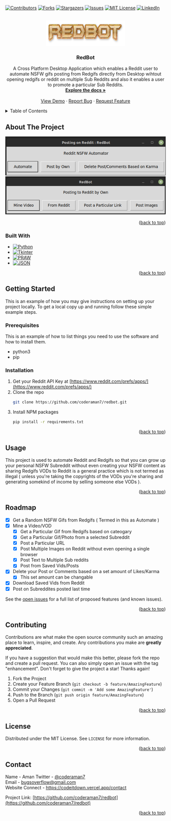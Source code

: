 <a name="readme-top"></a>

<!-- PROJECT SHIELDS -->
[![Contributors][contributors-shield]][contributors-url]
[![Forks][forks-shield]][forks-url]
[![Stargazers][stars-shield]][stars-url]
[![Issues][issues-shield]][issues-url]
[![MIT License][license-shield]][license-url]
[![LinkedIn][linkedin-shield]][linkedin-url]


<!-- PROJECT LOGO -->
<br />
<div align="center">
  <a href="https://github.com/coderaman7/redbot">
    <img src="assets/logo.png" alt="Logo" width="250" height="80">
  </a>

<h3 align="center">RedBot</h3>

  <p align="center">
    A Cross Platform Desktop Application which enables a Reddit user to automate NSFW gifs posting from Redgifs directly from Desktop wihtout opening redgifs or reddit on multiple Sub Reddits and also it enables a user to promote a particular Sub Reddits.
    <br />
    <a href="https://github.com/coderaman7/redbot"><strong>Explore the docs »</strong></a>
    <br />
    <br />
    <a href="https://github.com/coderaman7/redbot">View Demo</a>
    ·
    <a href="https://github.com/coderaman7/redbot/issues">Report Bug</a>
    ·
    <a href="https://github.com/coderaman7/redbot/issues">Request Feature</a>
  </p>
</div>



<!-- TABLE OF CONTENTS -->
<details>
  <summary>Table of Contents</summary>
  <ol>
    <li>
      <a href="#about-the-project">About The Project</a>
      <ul>
        <li><a href="#built-with">Built With</a></li>
      </ul>
    </li>
    <li>
      <a href="#getting-started">Getting Started</a>
      <ul>
        <li><a href="#prerequisites">Prerequisites</a></li>
        <li><a href="#installation">Installation</a></li>
      </ul>
    </li>
    <li><a href="#usage">Usage</a></li>
    <li><a href="#roadmap">Roadmap</a></li>
    <li><a href="#contributing">Contributing</a></li>
    <li><a href="#license">License</a></li>
    <li><a href="#contact">Contact</a></li>
    <li><a href="#acknowledgments">Acknowledgments</a></li>
  </ol>
</details>



<!-- ABOUT THE PROJECT -->
## About The Project

[![Product Name Screen Shot][product-screenshot]](https://github.com/coderaman7/redbot)
[![Product Name Screen Shot][product-screenshot2]](https://github.com/coderaman7/redbot)

<p align="right">(<a href="#readme-top">back to top</a>)</p>



### Built With

* [![Python][Python]][Python-url]
* [![Tkinter][Tkinter]][Tkinter-url]
* [![PRAW][PRAW]][PRAW-url]
* [![JSON][JSON]][JSON-url]

<p align="right">(<a href="#readme-top">back to top</a>)</p>



<!-- GETTING STARTED -->
## Getting Started

This is an example of how you may give instructions on setting up your project locally.
To get a local copy up and running follow these simple example steps.

### Prerequisites

This is an example of how to list things you need to use the software and how to install them.
* python3
* pip

### Installation

1. Get your Reddit API Key at [https://www.reddit.com/prefs/apps/](https://www.reddit.com/prefs/apps/)
2. Clone the repo
   ```sh
   git clone https://github.com/coderaman7/redbot.git
   ```
3. Install NPM packages
   ```sh
   pip install -r requirements.txt
   ```
<p align="right">(<a href="#readme-top">back to top</a>)</p>



<!-- USAGE EXAMPLES -->
## Usage

This project is used to automate Reddit and Redgifs so that you can grow up your personal NSFW Subreddit without even creating your NSFW content as sharing Redgifs VODs to Reddit is a general practice which is not termed as illegal ( unless you're taking the copyrights of the VODs you're sharing and generating somekind of income by selling someone else VODs ).

<!-- _For more examples, please refer to the [Documentation](https://example.com)_ -->

<p align="right">(<a href="#readme-top">back to top</a>)</p>



<!-- ROADMAP -->
## Roadmap

- [x] Get a Random NSFW Gifs from Redgifs ( Termed in this as Automate )
- [x] Mine a Video/VOD
  - [x] Get a Particular Gif from Redgifs based on cateogary
  - [x] Get a Particular Gif/Photo from a selected Subreddit
  - [x] Post a Particular URL
  - [x] Post Multiple Images on Reddit without even opening a single browser
  - [x] Post Text to Multiple Sub reddits
  - [x] Post from Saved Vids/Posts
- [x] Delete your Post or Comments based on a set amount of Likes/Karma
    - [x] This set amount can be changable
- [x] Download Saved Vids from Reddit
- [x] Post on Subreddites posted last time

See the [open issues](https://github.com/coderaman7/redbot/issues) for a full list of proposed features (and known issues).

<p align="right">(<a href="#readme-top">back to top</a>)</p>



<!-- CONTRIBUTING -->
## Contributing

Contributions are what make the open source community such an amazing place to learn, inspire, and create. Any contributions you make are **greatly appreciated**.

If you have a suggestion that would make this better, please fork the repo and create a pull request. You can also simply open an issue with the tag "enhancement".
Don't forget to give the project a star! Thanks again!

1. Fork the Project
2. Create your Feature Branch (`git checkout -b feature/AmazingFeature`)
3. Commit your Changes (`git commit -m 'Add some AmazingFeature'`)
4. Push to the Branch (`git push origin feature/AmazingFeature`)
5. Open a Pull Request

<p align="right">(<a href="#readme-top">back to top</a>)</p>



<!-- LICENSE -->
## License

Distributed under the MIT License. See `LICENSE` for more information.

<p align="right">(<a href="#readme-top">back to top</a>)</p>



<!-- CONTACT -->
## Contact

Name - Aman
Twitter - [@coderaman7](https://twitter.com/coderaman7)  
Email - bugsoverflow@gmail.com  
Website Connect - https://codeitdown.vercel.app/contact

Project Link: [https://github.com/coderaman7/redbot](https://github.com/coderaman7/redbot)

<p align="right">(<a href="#readme-top">back to top</a>)</p>


<!-- MARKDOWN LINKS & IMAGES -->
<!-- https://www.markdownguide.org/basic-syntax/#reference-style-links -->
[contributors-shield]: https://img.shields.io/github/contributors/coderaman7/redbot.svg?style=for-the-badge
[contributors-url]: https://github.com/coderaman7/redbot/graphs/contributors
[forks-shield]: https://img.shields.io/github/forks/coderaman7/redbot.svg?style=for-the-badge
[forks-url]: https://github.com/coderaman7/redbot/network/members
[stars-shield]: https://img.shields.io/github/stars/coderaman7/redbot.svg?style=for-the-badge
[stars-url]: https://github.com/coderaman7/redbot/stargazers
[issues-shield]: https://img.shields.io/github/issues/coderaman7/redbot.svg?style=for-the-badge
[issues-url]: https://github.com/coderaman7/redbot/issues
[license-shield]: https://img.shields.io/github/license/coderaman7/redbot.svg?style=for-the-badge
[license-url]: https://github.com/coderaman7/redbot/blob/master/LICENSE
[linkedin-shield]: https://img.shields.io/badge/-LinkedIn-black.svg?style=for-the-badge&logo=linkedin&colorB=555
[linkedin-url]: https://linkedin.com/in/coderaman7


[product-screenshot]: assets/screen.png
[product-screenshot2]: assets/screen1.png


[Python]: https://img.shields.io/badge/python-000000?style=for-the-badge&logo=python&logoColor=white
[Python-url]: https://python.org/
[Tkinter]: https://img.shields.io/badge/Tkinter-20232A?style=for-the-badge&logo=tkinter&logoColor=61DAFB
[Tkinter-url]: https://docs.python.org/3/library/tkinter.html
[PRAW]: https://img.shields.io/badge/PRAW-35495E?style=for-the-badge&logo=praw&logoColor=4FC08D
[PRAW-url]: https://praw.readthedocs.io/en/stable/
[JSON]: https://img.shields.io/badge/JSON-DD0031?style=for-the-badge&logo=json&logoColor=white
[JSON-url]: https://www.w3schools.com/js/js_json_intro.asp